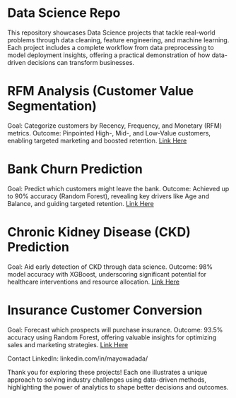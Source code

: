 # Data Science Repo
This repository showcases Data Science projects that tackle real-world problems through data cleaning, feature engineering, and machine learning. Each project includes a complete workflow from data preprocessing to model deployment insights, offering a practical demonstration of how data-driven decisions can transform businesses.

# RFM Analysis (Customer Value Segmentation)

Goal: Categorize customers by Recency, Frequency, and Monetary (RFM) metrics.
Outcome: Pinpointed High-, Mid-, and Low-Value customers, enabling targeted marketing and boosted retention.
[Link Here](https://github.com/Haryohmi/Data-Science/tree/30785d0137dd4fba2b31ec7ba70f2caa5fff1094/(RFM)%20-%20Recency%2C%20Frequency%2C%20and%20Monetary%20value/)

# Bank Churn Prediction

Goal: Predict which customers might leave the bank.
Outcome: Achieved up to 90% accuracy (Random Forest), revealing key drivers like Age and Balance, and guiding targeted retention.
[Link Here](https://github.com/Haryohmi/Data-Science/tree/30785d0137dd4fba2b31ec7ba70f2caa5fff1094/Bank_Churn_Prediction_ML/)

# Chronic Kidney Disease (CKD) Prediction

Goal: Aid early detection of CKD through data science.
Outcome: 98% model accuracy with XGBoost, underscoring significant potential for healthcare interventions and resource allocation.
[Link Here](https://github.com/Haryohmi/Data-Science/tree/30785d0137dd4fba2b31ec7ba70f2caa5fff1094/Chronic_Kidney_Disease_Prediction_with_Machine_Learning/)

# Insurance Customer Conversion

Goal: Forecast which prospects will purchase insurance.
Outcome: 93.5% accuracy using Random Forest, offering valuable insights for optimizing sales and marketing strategies.
[Link Here](https://github.com/Haryohmi/Data-Science/tree/30785d0137dd4fba2b31ec7ba70f2caa5fff1094/Classification(Predicting_Customer_Conversion)/)

Contact
LinkedIn: linkedin.com/in/mayowadada/

Thank you for exploring these projects! Each one illustrates a unique approach to solving industry challenges using data-driven methods, highlighting the power of analytics to shape better decisions and outcomes.
